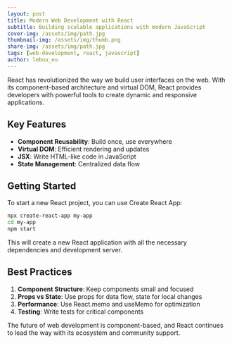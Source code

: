 ```yaml
---
layout: post
title: Modern Web Development with React
subtitle: Building scalable applications with modern JavaScript
cover-img: /assets/img/path.jpg
thumbnail-img: /assets/img/thumb.png
share-img: /assets/img/path.jpg
tags: [web-development, react, javascript]
author: lebuu_eu
---
```


React has revolutionized the way we build user interfaces on the web. With its component-based architecture and virtual DOM, React provides developers with powerful tools to create dynamic and responsive applications.

## Key Features

- **Component Reusability**: Build once, use everywhere
- **Virtual DOM**: Efficient rendering and updates
- **JSX**: Write HTML-like code in JavaScript
- **State Management**: Centralized data flow

## Getting Started

To start a new React project, you can use Create React App:

```bash
npx create-react-app my-app
cd my-app
npm start
```

This will create a new React application with all the necessary dependencies and development server.

## Best Practices

1. **Component Structure**: Keep components small and focused
2. **Props vs State**: Use props for data flow, state for local changes
3. **Performance**: Use React.memo and useMemo for optimization
4. **Testing**: Write tests for critical components

The future of web development is component-based, and React continues to lead the way with its ecosystem and community support. 